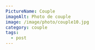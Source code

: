 ```yaml
---
PictureName: Couple
imageAlt: Photo de couple
image: /image/photo/couple10.jpg
category: couple
tags:
  - post
---
```


